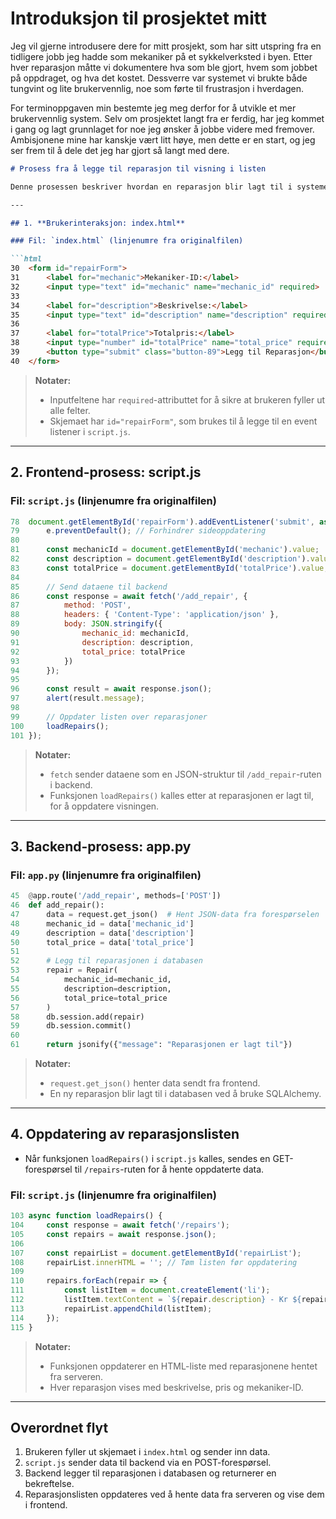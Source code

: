# Introduksjon til prosjektet mitt



Jeg vil gjerne introdusere dere for mitt prosjekt, som har sitt utspring fra en tidligere jobb jeg hadde som mekaniker på et sykkelverksted i byen. Etter hver reparasjon måtte vi dokumentere hva som ble gjort, hvem som jobbet på oppdraget, og hva det kostet. Dessverre var systemet vi brukte både tungvint og lite brukervennlig, noe som førte til frustrasjon i hverdagen.

For terminoppgaven min bestemte jeg meg derfor for å utvikle et mer brukervennlig system. Selv om prosjektet langt fra er ferdig, har jeg kommet i gang og lagt grunnlaget for noe jeg ønsker å jobbe videre med fremover. Ambisjonene mine har kanskje vært litt høye, men dette er en start, og jeg ser frem til å dele det jeg har gjort så langt med dere.


```markdown
# Prosess fra å legge til reparasjon til visning i listen

Denne prosessen beskriver hvordan en reparasjon blir lagt til i systemet og deretter vises i listen over reparasjoner.

---

## 1. **Brukerinteraksjon: index.html**

### Fil: `index.html` (linjenumre fra originalfilen)

```html
30  <form id="repairForm">
31      <label for="mechanic">Mekaniker-ID:</label>
32      <input type="text" id="mechanic" name="mechanic_id" required>
33
34      <label for="description">Beskrivelse:</label>
35      <input type="text" id="description" name="description" required>
36
37      <label for="totalPrice">Totalpris:</label>
38      <input type="number" id="totalPrice" name="total_price" required>
39      <button type="submit" class="button-89">Legg til Reparasjon</button>
40  </form>
```

> **Notater:**  
> - Inputfeltene har `required`-attributtet for å sikre at brukeren fyller ut alle felter.  
> - Skjemaet har `id="repairForm"`, som brukes til å legge til en event listener i `script.js`.

---

## 2. **Frontend-prosess: script.js**

### Fil: `script.js` (linjenumre fra originalfilen)

```javascript
78  document.getElementById('repairForm').addEventListener('submit', async (e) => {
79      e.preventDefault(); // Forhindrer sideoppdatering
80
81      const mechanicId = document.getElementById('mechanic').value;
82      const description = document.getElementById('description').value;
83      const totalPrice = document.getElementById('totalPrice').value;
84
85      // Send dataene til backend
86      const response = await fetch('/add_repair', {
87          method: 'POST',
88          headers: { 'Content-Type': 'application/json' },
89          body: JSON.stringify({
90              mechanic_id: mechanicId,
91              description: description,
92              total_price: totalPrice
93          })
94      });
95
96      const result = await response.json();
97      alert(result.message);
98
99      // Oppdater listen over reparasjoner
100     loadRepairs();
101 });
```

> **Notater:**  
> - `fetch` sender dataene som en JSON-struktur til `/add_repair`-ruten i backend.  
> - Funksjonen `loadRepairs()` kalles etter at reparasjonen er lagt til, for å oppdatere visningen.

---

## 3. **Backend-prosess: app.py**

### Fil: `app.py` (linjenumre fra originalfilen)

```python
45  @app.route('/add_repair', methods=['POST'])
46  def add_repair():
47      data = request.get_json()  # Hent JSON-data fra forespørselen
48      mechanic_id = data['mechanic_id']
49      description = data['description']
50      total_price = data['total_price']
51
52      # Legg til reparasjonen i databasen
53      repair = Repair(
54          mechanic_id=mechanic_id,
55          description=description,
56          total_price=total_price
57      )
58      db.session.add(repair)
59      db.session.commit()
60
61      return jsonify({"message": "Reparasjonen er lagt til"})
```

> **Notater:**  
> - `request.get_json()` henter data sendt fra frontend.  
> - En ny reparasjon blir lagt til i databasen ved å bruke SQLAlchemy.  

---

## 4. **Oppdatering av reparasjonslisten**

- Når funksjonen `loadRepairs()` i `script.js` kalles, sendes en GET-forespørsel til `/repairs`-ruten for å hente oppdaterte data.

### Fil: `script.js` (linjenumre fra originalfilen)

```javascript
103 async function loadRepairs() {
104     const response = await fetch('/repairs');
105     const repairs = await response.json();
106
107     const repairList = document.getElementById('repairList');
108     repairList.innerHTML = ''; // Tøm listen før oppdatering
109
110     repairs.forEach(repair => {
111         const listItem = document.createElement('li');
112         listItem.textContent = `${repair.description} - Kr ${repair.total_price} (Mekaniker: ${repair.mechanic_id})`;
113         repairList.appendChild(listItem);
114     });
115 }
```

> **Notater:**  
> - Funksjonen oppdaterer en HTML-liste med reparasjonene hentet fra serveren.  
> - Hver reparasjon vises med beskrivelse, pris og mekaniker-ID.  

---

## Overordnet flyt

1. Brukeren fyller ut skjemaet i `index.html` og sender inn data.
2. `script.js` sender data til backend via en POST-forespørsel.
3. Backend legger til reparasjonen i databasen og returnerer en bekreftelse.
4. Reparasjonslisten oppdateres ved å hente data fra serveren og vise dem i frontend.
```

